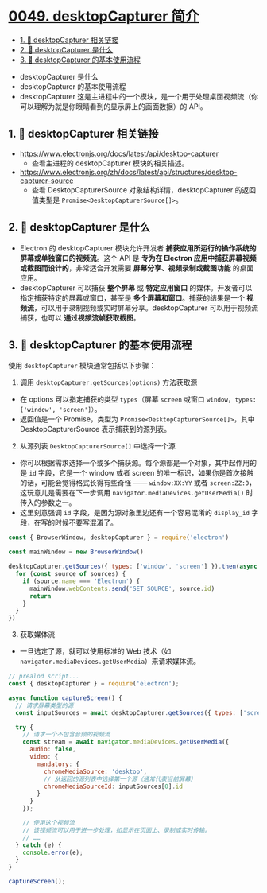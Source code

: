 # [0049. desktopCapturer 简介](https://github.com/Tdahuyou/TNotes.electron/tree/main/notes/0049.%20desktopCapturer%20%E7%AE%80%E4%BB%8B)

<!-- region:toc -->

- [1. 🔗 desktopCapturer 相关链接](#1--desktopcapturer-相关链接)
- [2. 📒 desktopCapturer 是什么](#2--desktopcapturer-是什么)
- [3. 📒 desktopCapturer 的基本使用流程](#3--desktopcapturer-的基本使用流程)

<!-- endregion:toc -->
- desktopCapturer 是什么
- desktopCapturer 的基本使用流程
- desktopCapturer 这是主进程中的一个模块，是一个用于处理桌面视频流（你可以理解为就是你眼睛看到的显示屏上的画面数据）的 API。

## 1. 🔗 desktopCapturer 相关链接

- https://www.electronjs.org/docs/latest/api/desktop-capturer
  - 查看主进程的 desktopCapturer 模块的相关描述。
- https://www.electronjs.org/zh/docs/latest/api/structures/desktop-capturer-source
  - 查看 DesktopCapturerSource 对象结构详情，desktopCapturer 的返回值类型是 `Promise<DesktopCapturerSource[]>`。

## 2. 📒 desktopCapturer 是什么

- Electron 的 desktopCapturer 模块允许开发者 **捕获应用所运行的操作系统的屏幕或单独窗口的视频流**。这个 API 是 **专为在 Electron 应用中捕获屏幕视频或截图而设计的**，非常适合开发需要 **屏幕分享、视频录制或截图功能** 的桌面应用。
- desktopCapturer 可以捕获 **整个屏幕** 或 **特定应用窗口** 的媒体。开发者可以指定捕获特定的屏幕或窗口，甚至是 **多个屏幕和窗口**。捕获的结果是一个 **视频流**，可以用于录制视频或实时屏幕分享。desktopCapturer 可以用于视频流捕获，也可以 **通过视频流帧获取截图**。

## 3. 📒 desktopCapturer 的基本使用流程

使用 `desktopCapturer` 模块通常包括以下步骤：

1. 调用 `desktopCapturer.getSources(options)` 方法获取源

- 在 options 可以指定捕获的类型 `types`（屏幕 `screen` 或窗口 `window`，`types: ['window', 'screen']）`。
- 返回值是一个 Promise，类型为 `Promise<DesktopCapturerSource[]>`，其中 DesktopCapturerSource 表示捕获到的源列表。

2. 从源列表 `DesktopCapturerSource[]` 中选择一个源

- 你可以根据需求选择一个或多个捕获源。每个源都是一个对象，其中起作用的是 `id` 字段，它是一个 window 或者 screen 的唯一标识，如果你是首次接触的话，可能会觉得格式长得有些奇怪 —— `window:XX:YY` 或者 `screen:ZZ:0`，这玩意儿是需要在下一步调用 `navigator.mediaDevices.getUserMedia()` 时传入的参数之一。
- 这里刻意强调 `id` 字段，是因为源对象里边还有一个容易混淆的 `display_id` 字段，在写的时候不要写混淆了。

```js
const { BrowserWindow, desktopCapturer } = require('electron')

const mainWindow = new BrowserWindow()

desktopCapturer.getSources({ types: ['window', 'screen'] }).then(async sources => {
  for (const source of sources) {
    if (source.name === 'Electron') {
      mainWindow.webContents.send('SET_SOURCE', source.id)
      return
    }
  }
})
```

3. 获取媒体流

- 一旦选定了源，就可以使用标准的 Web 技术（如 `navigator.mediaDevices.getUserMedia`）来请求媒体流。

```js
// prealod script...
const { desktopCapturer } = require('electron');

async function captureScreen() {
  // 请求屏幕类型的源
  const inputSources = await desktopCapturer.getSources({ types: ['screen'] });

  try {
    // 请求一个不包含音频的视频流
    const stream = await navigator.mediaDevices.getUserMedia({
      audio: false,
      video: {
        mandatory: {
          chromeMediaSource: 'desktop',
          // 从返回的源列表中选择第一个源（通常代表当前屏幕）
          chromeMediaSourceId: inputSources[0].id
        }
      }
    });

    // 使用这个视频流
    // 该视频流可以用于进一步处理，如显示在页面上、录制或实时传输。
    // ……
  } catch (e) {
    console.error(e);
  }
}

captureScreen();
```
